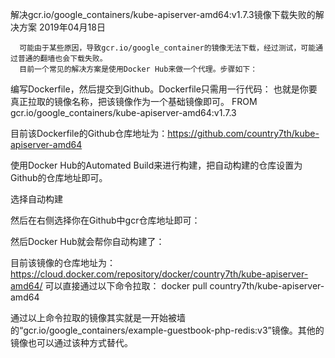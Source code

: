 解决gcr.io/google_containers/kube-apiserver-amd64:v1.7.3镜像下载失败的解决方案
2019年04月18日

      可能由于某些原因，导致gcr.io/google_container的镜像无法下载，经过测试，可能通过普通的翻墙也会下载失败。
      目前一个常见的解决方案是使用Docker Hub来做一个代理。步骤如下：
编写Dockerfile，然后提交到Github。Dockerfile只需用一行代码：
也就是你要真正拉取的镜像名称，把该镜像作为一个基础镜像即可。
FROM gcr.io/google_containers/kube-apiserver-amd64:v1.7.3

目前该Dockerfile的Github仓库地址为：https://github.com/country7th/kube-apiserver-amd64

使用Docker Hub的Automated Build来进行构建，把自动构建的仓库设置为Github的仓库地址即可。

选择自动构建

然后在右侧选择你在Github中gcr仓库地址即可：

然后Docker Hub就会帮你自动构建了：


目前该镜像的仓库地址为：https://cloud.docker.com/repository/docker/country7th/kube-apiserver-amd64/
可以直接通过以下命令拉取：
docker pull country7th/kube-apiserver-amd64


通过以上命令拉取的镜像其实就是一开始被墙的“gcr.io/google_containers/example-guestbook-php-redis:v3”镜像。其他的镜像也可以通过该种方式替代。